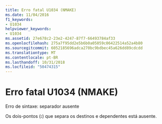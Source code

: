 ```yaml
---
title: Erro fatal U1034 (NMAKE)
ms.date: 11/04/2016
f1_keywords:
- U1034
helpviewer_keywords:
- U1034
ms.assetid: 27e678c2-23e2-4247-87f7-66493784af33
ms.openlocfilehash: 275a7f95dd2e5b6b0a05059c06422514a52a4b80
ms.sourcegitcommit: 6052185696adca270bc9bdbec45a626dd89cdcdd
ms.translationtype: MT
ms.contentlocale: pt-BR
ms.lasthandoff: 10/31/2018
ms.locfileid: "50474315"
---
```

# <a name="nmake-fatal-error-u1034"></a>Erro fatal U1034 (NMAKE)

Erro de sintaxe: separador ausente

Os dois-pontos (**:**) que separa os destinos e dependentes está ausente.